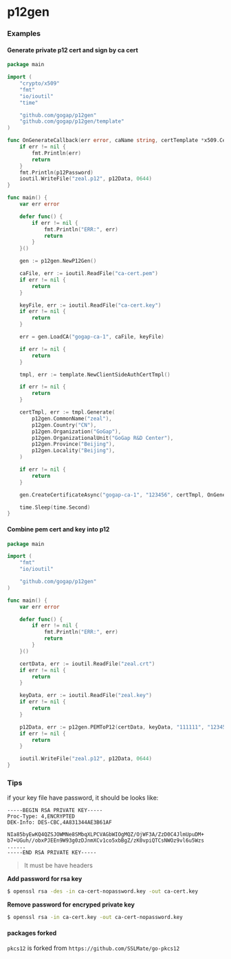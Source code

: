 p12gen
======

### Examples


#### Generate private p12 cert and sign by ca cert

```go
package main

import (
	"crypto/x509"
	"fmt"
	"io/ioutil"
	"time"

	"github.com/gogap/p12gen"
	"github.com/gogap/p12gen/template"
)

func OnGenerateCallback(err error, caName string, certTemplate *x509.Certificate, p12Data []byte, p12Password string) {
	if err != nil {
		fmt.Println(err)
		return
	}
	fmt.Println(p12Password)
	ioutil.WriteFile("zeal.p12", p12Data, 0644)
}

func main() {
	var err error

	defer func() {
		if err != nil {
			fmt.Println("ERR:", err)
			return
		}
	}()

	gen := p12gen.NewP12Gen()

	caFile, err := ioutil.ReadFile("ca-cert.pem")
	if err != nil {
		return
	}

	keyFile, err := ioutil.ReadFile("ca-cert.key")
	if err != nil {
		return
	}

	err = gen.LoadCA("gogap-ca-1", caFile, keyFile)

	if err != nil {
		return
	}

	tmpl, err := template.NewClientSideAuthCertTmpl()

	if err != nil {
		return
	}

	certTmpl, err := tmpl.Generate(
		p12gen.CommonName("zeal"),
		p12gen.Country("CN"),
		p12gen.Organization("GoGap"),
		p12gen.OrganizationalUnit("GoGap R&D Center"),
		p12gen.Province("Beijing"),
		p12gen.Locality("Beijing"),
	)

	if err != nil {
		return
	}

	gen.CreateCertificateAsync("gogap-ca-1", "123456", certTmpl, OnGenerateCallback)

	time.Sleep(time.Second)
}


```


#### Combine pem cert and key into p12

```go
package main

import (
	"fmt"
	"io/ioutil"

	"github.com/gogap/p12gen"
)

func main() {
	var err error

	defer func() {
		if err != nil {
			fmt.Println("ERR:", err)
			return
		}
	}()

	certData, err := ioutil.ReadFile("zeal.crt")
	if err != nil {
		return
	}

	keyData, err := ioutil.ReadFile("zeal.key")
	if err != nil {
		return
	}

	p12Data, err := p12gen.PEMToP12(certData, keyData, "111111", "123456")
	if err != nil {
		return
	}

	ioutil.WriteFile("zeal.p12", p12Data, 0644)
}

```


### Tips

if your key file have password, it should be looks like:

```
-----BEGIN RSA PRIVATE KEY-----
Proc-Type: 4,ENCRYPTED
DEK-Info: DES-CBC,4A831344AE3B61AF

NIa85byEwKQ4QZSJOWMNe8SMbqXLPCVAGbWIOgMQZ/OjWF3A/ZzD0C4JlmUpuDM+
b7+UGuh//obxPJEEn9W93g0zDJnmXCv1co5xbBgZ/zK0vpiQTCsNWOz9vl6u5Wzs
......
-----END RSA PRIVATE KEY-----
```

> It must be have headers

**Add password for rsa key**

```bash
$ openssl rsa -des -in ca-cert-nopassword.key -out ca-cert.key
```

**Remove password for encryped private key**

```bash
$ openssl rsa -in ca-cert.key -out ca-cert-nopassword.key
```


#### packages forked

`pkcs12` is forked from `https://github.com/SSLMate/go-pkcs12`

